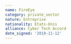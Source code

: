```yaml
---
name: FireEye
category: private_sector
nature: Entreprise
nationality: Etats-Unis
alliance: Cyber Tech Accord
date_signed: '2018-11-12'
---
```

    